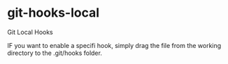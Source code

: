 # git-hooks-local
Git Local Hooks

IF you want to enable a specifi hook, simply drag the file from the working directory to the .git/hooks folder.
